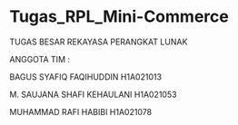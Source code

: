 # Tugas_RPL_Mini-Commerce

TUGAS BESAR REKAYASA PERANGKAT LUNAK

ANGGOTA TIM :

BAGUS SYAFIQ FAQIHUDDIN 
H1A021013

M. SAUJANA SHAFI KEHAULANI
H1A021053

MUHAMMAD RAFI HABIBI
H1A021078
